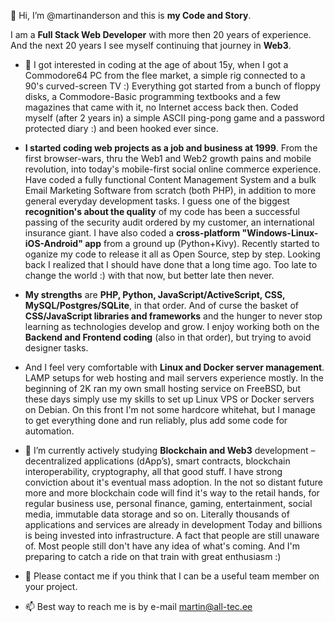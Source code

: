 👋 Hi, I’m @martinanderson and this is **my Code and Story**.

I am a **Full Stack Web Developer** with more then 20 years of experience. And the next 20 years I see myself continuing that journey in **Web3**.

- 👀 I got interested in coding at the age of about 15y, when I got a Commodore64 PC from the flee market, a simple rig connected to a 90's curved-screen TV :)  Everything got started from a bunch of floppy disks, a Commodore-Basic programming textbooks and a few magazines that came with it, no Internet access back then. Coded myself (after 2 years in) a simple ASCII ping-pong game and a password protected diary :) and been hooked ever since. 

- **I started coding web projects as a job and business at 1999**. From the first browser-wars, thru the Web1 and Web2 growth pains and mobile revolution, into today's mobile-first social online commerce experience. Have coded a fully functional Content Management System and a bulk Email Marketing Software from scratch (both PHP), in addition to more general everyday development tasks. I guess one of the biggest **recognition's about the quality** of my code has been a successful passing of the security audit ordered by my customer, an international insurance giant. I have also coded a **cross-platform "Windows-Linux-iOS-Android" app** from a ground up (Python+Kivy).  Recently started to oganize my code to release it all as Open Source, step by step. Looking back I realized that I should have done that a long time ago. Too late to change the world :) with that now, but better late then never.

- **My strengths** are **PHP, Python, JavaScript/ActiveScript, CSS, MySQL/Postgres/SQLite**, in that order. And of curse the basket of **CSS/JavaScript libraries and frameworks** and the hunger to never stop learning as technologies develop and grow. I enjoy working both on the **Backend and Frontend coding** (also in that order), but trying to avoid designer tasks. 

- And I feel very comfortable with **Linux and Docker server management**. LAMP setups for web hosting and mail servers experience mostly. In the beginning of 2K ran my own small hosting service on FreeBSD, but these days simply use my skills to set up Linux VPS or Docker servers on Debian. On this front I'm not some hardcore whitehat, but I manage to get everything done and run reliably, plus add some code for automation.  

- 🌱 I’m currently actively studying **Blockchain and Web3** development – decentralized applications (dApp’s), smart contracts, blockchain interoperability, cryptography, all that good stuff. I have strong conviction about it's eventual mass adoption. In the not so distant future more and more blockchain code will find it's way to the retail hands, for regular business use, personal finance, gaming, entertainment, social media, immutable data storage and so on. Literally thousands of applications and services are already in development Today and billions is being invested into infrastructure.  A fact that people are still unaware of. Most people still don't have any idea of what's coming. And I'm preparing to catch a ride on that train with great enthusiasm :)

- 💞️ Please contact me if you think that I can be a useful team member on your project. 
- 📫 Best way to reach me is by e-mail martin@all-tec.ee
